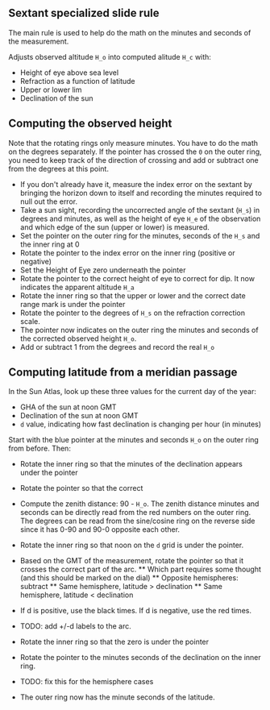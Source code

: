 ## Sextant specialized slide rule

The main rule is used to help do the math on the minutes and seconds
of the measurement.

Adjusts observed altitude `H_o` into computed alitude `H_c` with:
* Height of eye above sea level
* Refraction as a function of latitude
* Upper or lower lim
* Declination of the sun


## Computing the observed height

Note that the rotating rings only measure minutes. You have
to do the math on the degrees separately.  If the pointer has crossed
the `0` on the outer ring, you need to keep track of the direction of
crossing and add or subtract one from the degrees at this point.

* If you don't already have it, measure the index error on the sextant by bringing the horizon down to itself and recording the minutes required to null out the error.
* Take a sun sight,  recording the uncorrected angle of the sextant (`H_s`) in degrees and minutes, as well as the height of eye `H_e` of the observation and which edge of the sun (upper or lower) is measured.
* Set the pointer on the outer ring for the minutes, seconds of the `H_s` and the inner ring at 0
* Rotate the pointer to the index error on the inner ring (positive or negative)
* Set the Height of Eye zero underneath the pointer
* Rotate the pointer to the correct height of eye to correct for dip. It now indicates the apparent altitude `H_a`
* Rotate the inner ring so that the upper or lower and the correct date range mark is under the pointer
* Rotate the pointer to the degrees of `H_s` on the refraction correction scale.
* The pointer now indicates on the outer ring the minutes and seconds of the corrected observed height `H_o`.
* Add or subtract 1 from the degrees and record the real `H_o`

## Computing latitude from a meridian passage

In the Sun Atlas, look up these three values for the current day of the year:

* GHA of the sun at noon GMT
* Declination of the sun at noon GMT
* `d` value, indicating how fast declination is changing per hour (in minutes)

Start with the blue pointer at the minutes and seconds `H_o` on the outer ring from before.  Then:

* Rotate the inner ring so that the minutes of the declination appears under the pointer

* Rotate the pointer so that the correct
* Compute the zenith distance: 90 - `H_o`.  The zenith distance minutes and seconds can be directly read from the red numbers on the outer ring.  The degrees can be read from the sine/cosine ring on the reverse side since it has 0-90 and 90-0 opposite each other.
* Rotate the inner ring so that noon on the `d` grid is under the pointer.
* Based on the GMT of the measurement, rotate the pointer so that it crosses
the correct part of the arc.
** Which part requires some thought (and this should be marked on the dial)
** Opposite hemispheres: subtract
** Same hemisphere, latitude > declination
** Same hemisphere, latitude < declination
* If d is positive, use the black times.  If d is negative, use the red times.
* TODO: add +/-d labels to the arc.
* Rotate the inner ring so that the zero is under the pointer
* Rotate the pointer to the minutes seconds of the declination on the inner
ring.
* TODO: fix this for the hemisphere cases
* The outer ring now has the minute seconds of the latitude.
